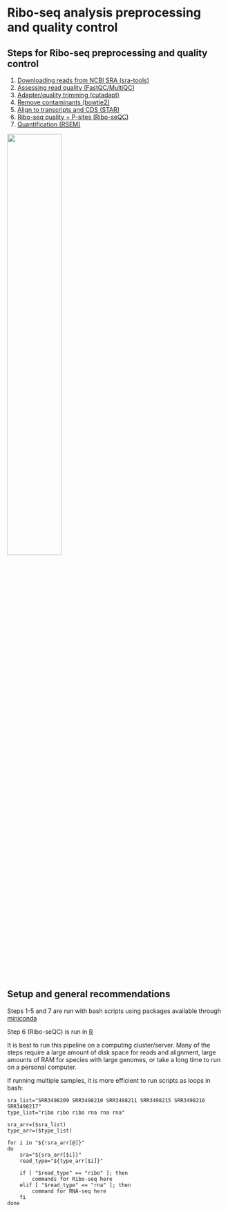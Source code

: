 # Ribo-seq analysis preprocessing and quality control
## Steps for Ribo-seq preprocessing and quality control
1. [Downloading reads from NCBI SRA (sra-tools)](pipeline#1-downloading-reads-from-ncbi-sra-sra-tools)  
2. [Assessing read quality (FastQC/MultiQC)](pipeline#2-assessing-read-quality-fastqcmultiqc)  
3. [Adapter/quality trimming (cutadapt)](pipeline#3-adapterquality-trimming-cutadapt)  
4. [Remove contaminants (bowtie2)](pipeline#4-removing-contaminants-bowtie2)  
5. [Align to transcripts and CDS (STAR)](pipeline#5-splice-aware-alignment-to-transcripts-and-cds-star)  
6. [Ribo-seq quality + P-sites (Ribo-seQC)](pipeline#6-ribo-seq-quality--p-sites-ribo-seqc)  
7. [Quantification (RSEM)](pipeline#7-quantification-rsem)  
<img src="https://github.com/kaufm202/Riboseq_ASPB_2024/assets/113535253/8aa554d5-6099-4964-8143-4e74bc346fb6" width=50% height=50%>

## Setup and general recommendations
Steps 1-5 and 7 are run with bash scripts using packages available through [miniconda](https://docs.anaconda.com/free/miniconda/)

Step 6 (Ribo-seQC) is run in [R](https://cran.r-project.org/bin/windows/base/)  

It is best to run this pipeline on a computing cluster/server. Many of the steps require a large amount of disk space for reads and alignment, large amounts of RAM for species with large genomes, or take a long time to run on a personal computer.

If running multiple samples, it is more efficient to run scripts as loops in bash:
```
sra_list="SRR3498209 SRR3498210 SRR3498211 SRR3498215 SRR3498216 SRR3498217"
type_list="ribo ribo ribo rna rna rna"

sra_arr=($sra_list)
type_arr=($type_list)

for i in "${!sra_arr[@]}"
do
	sra="${sra_arr[$i]}"
	read_type="${type_arr[$i]}"

	if [ "$read_type" == "ribo" ]; then
        commands for Ribo-seq here
	elif [ "$read_type" == "rna" ]; then
        command for RNA-seq here
    fi
done
```

